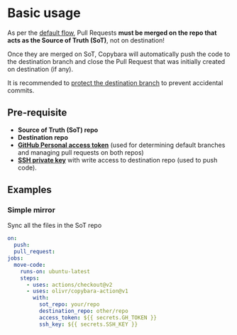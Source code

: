 # Basic usage

As per the [default flow](README.md#default-flow), Pull Requests **must be merged on the repo that acts as the Source of Truth (SoT)**, not on destination!

Once they are merged on SoT, Copybara will automatically push the code to the destination branch and close the Pull Request that was initially created on destination (if any).

It is recommended to [protect the destination branch](branch-protection.md) to prevent accidental commits.

## Pre-requisite

- **Source of Truth (SoT) repo**
- **Destination repo**
- **[GitHub Personal access token](https://github.com/settings/tokens)** (used for determining default branches and managing pull requests on both repos)
- **[SSH private key](ssh-keys.md)** with write access to destination repo (used to push code).

## Examples

### Simple mirror

Sync all the files in the SoT repo

```yaml
on:
  push:
  pull_request:
jobs:
  move-code:
    runs-on: ubuntu-latest
    steps:
      - uses: actions/checkout@v2
      - uses: olivr/copybara-action@v1
        with:
          sot_repo: your/repo
          destination_repo: other/repo
          access_token: ${{ secrets.GH_TOKEN }}
          ssh_key: ${{ secrets.SSH_KEY }}
```
